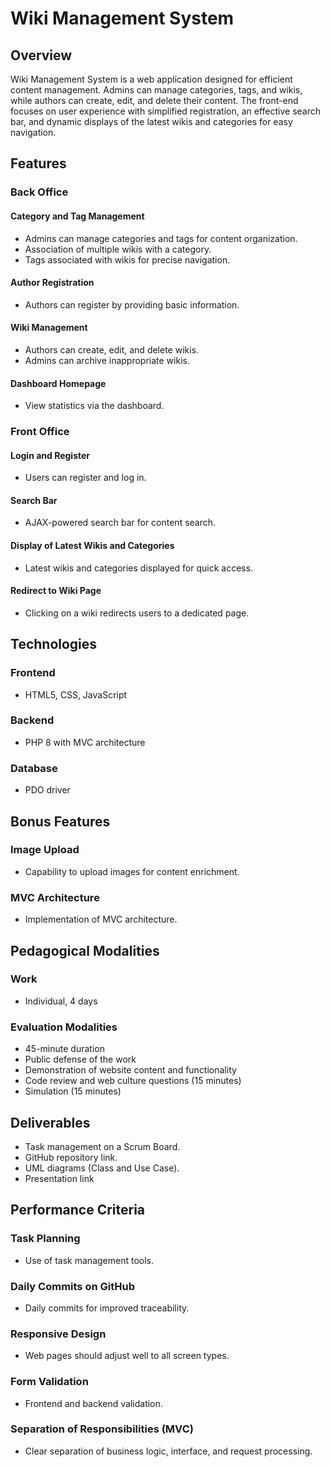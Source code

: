 # Wiki Management System

## Overview
Wiki Management System is a web application designed for efficient content management. Admins can manage categories, tags, and wikis, while authors can create, edit, and delete their content. The front-end focuses on user experience with simplified registration, an effective search bar, and dynamic displays of the latest wikis and categories for easy navigation.

## Features

### Back Office

#### Category and Tag Management
- Admins can manage categories and tags for content organization.
- Association of multiple wikis with a category.
- Tags associated with wikis for precise navigation.

#### Author Registration
- Authors can register by providing basic information.

#### Wiki Management
- Authors can create, edit, and delete wikis.
- Admins can archive inappropriate wikis.

#### Dashboard Homepage
- View statistics via the dashboard.

### Front Office

#### Login and Register
- Users can register and log in.

#### Search Bar
- AJAX-powered search bar for content search.

#### Display of Latest Wikis and Categories
- Latest wikis and categories displayed for quick access.

#### Redirect to Wiki Page
- Clicking on a wiki redirects users to a dedicated page.

## Technologies

### Frontend
- HTML5, CSS, JavaScript

### Backend
- PHP 8 with MVC architecture

### Database
- PDO driver

## Bonus Features

### Image Upload
- Capability to upload images for content enrichment.

### MVC Architecture
- Implementation of MVC architecture.

## Pedagogical Modalities

### Work
- Individual, 4 days

### Evaluation Modalities
- 45-minute duration
- Public defense of the work
- Demonstration of website content and functionality
- Code review and web culture questions (15 minutes)
- Simulation (15 minutes)

## Deliverables

- Task management on a Scrum Board.
- GitHub repository link.
- UML diagrams (Class and Use Case).
- Presentation link

## Performance Criteria

### Task Planning
- Use of task management tools.

### Daily Commits on GitHub
- Daily commits for improved traceability.

### Responsive Design
- Web pages should adjust well to all screen types.

### Form Validation
- Frontend and backend validation.

### Separation of Responsibilities (MVC)
- Clear separation of business logic, interface, and request processing.
